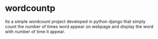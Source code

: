 # wordcountp
Its a simple wordcount project developed in python django that simply count the number of times word appear on webpage and display the word with number of time it appear. 
